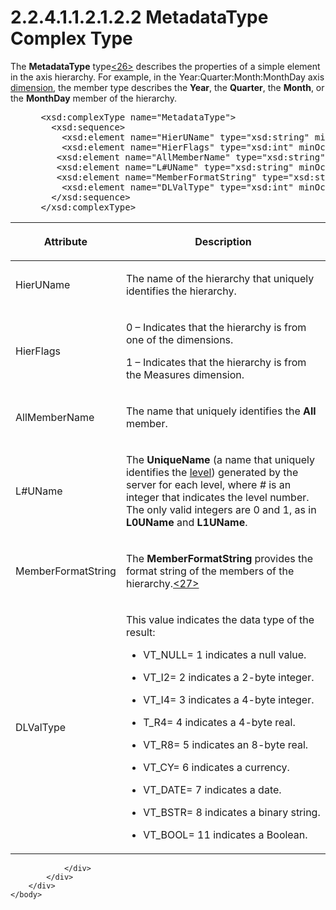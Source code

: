 <html dir="LTR" xmlns:mshelp="http://msdn.microsoft.com/mshelp" xmlns:ddue="http://ddue.schemas.microsoft.com/authoring/2003/5" xmlns:xlink="http://www.w3.org/1999/xlink" xmlns:tool="http://www.microsoft.com/tooltip">
    <head>
        <meta http-equiv="Content-Type" content="text/html; CHARSET=utf-8"></meta>
        <meta name="save" content="history"></meta>
        <title>2.2.4.1.1.2.1.2.2 MetadataType Complex Type</title>
        <xml>
            <mshelp:toctitle title="2.2.4.1.1.2.1.2.2 MetadataType Complex Type"></mshelp:toctitle>
            <mshelp:rltitle title="[MS-SSAS]: MetadataType Complex Type"></mshelp:rltitle>
            <mshelp:keyword index="A" term="b9248c48-7662-4a79-b7d4-a3132b48bf98"></mshelp:keyword>
            <mshelp:attr name="DCSext.ContentType" value="open specification"></mshelp:attr>
            <mshelp:attr name="AssetID" value="b9248c48-7662-4a79-b7d4-a3132b48bf98"></mshelp:attr>
            <mshelp:attr name="TopicType" value="kbRef"></mshelp:attr>
            <mshelp:attr name="DCSext.Title" value="[MS-SSAS]: MetadataType Complex Type" />
        </xml>
    </head>
    <body>
        <div id="header">
            <h1 class="heading">2.2.4.1.1.2.1.2.2 MetadataType Complex Type</h1>
        </div>
        <div id="mainSection">
            <div id="mainBody">
                <div id="allHistory" class="saveHistory"></div>
                <div id="sectionSection0" class="section" name="collapseableSection">
                    

<p>The <b>MetadataType</b> type<a id="Appendix_A_Target_26"></a><a href="b9ac4859-2662-44ca-b131-9addd8b953dc.html#Appendix_A_26" aria-label="Product behavior note 26">&lt;26&gt;</a> describes
the properties of a simple element in the axis hierarchy. For example, in the
Year:Quarter:Month:MonthDay axis <a href="8676f5ce-62d4-4244-a326-634bfed4aba4.html#gt_70d18eb1-eb3c-48f8-b0cd-7140f206406c">dimension</a>, the member type
describes the <b>Year</b>, the <b>Quarter</b>, the <b>Month</b>, or the <b>MonthDay</b>
member of the hierarchy.</p>

<dl>
<dd>
<div><pre> &lt;xsd:complexType name=&quot;MetadataType&quot;&gt;
   &lt;xsd:sequence&gt;
     &lt;xsd:element name=&quot;HierUName&quot; type=&quot;xsd:string&quot; minOccurs=&quot;1&quot; maxOccurs=&quot;1&quot; /&gt;
     &lt;xsd:element name=&quot;HierFlags&quot; type=&quot;xsd:int&quot; minOccurs=&quot;1&quot; maxOccurs=&quot;1&quot; /&gt;
    &lt;xsd:element name=&quot;AllMemberName&quot; type=&quot;xsd:string&quot; minOccurs=&quot;1&quot; maxOccurs=&quot;1&quot; /&gt;
    &lt;xsd:element name=&quot;L#UName&quot; type=&quot;xsd:string&quot; minOccurs=&quot;1&quot; maxOccurs=&quot;2&quot; /&gt;
    &lt;xsd:element name=&quot;MemberFormatString&quot; type=&quot;xsd:string&quot; minOccurs=&quot;0&quot; maxOccurs=&quot;1&quot; /&gt;
     &lt;xsd:element name=&quot;DLValType&quot; type=&quot;xsd:int&quot; minOccurs=&quot;1&quot; maxOccurs=&quot;1&quot; /&gt;
   &lt;/xsd:sequence&gt;
 &lt;/xsd:complexType&gt;
</pre></div>
</dd></dl>

<table>
 <thead>
  <tr>
   <th>
   <p>Attribute</p>
   </th>
   <th>
   <p>Description</p>
   </th>
  </tr>
 </thead>
 <tr>
  <td>
  <p>HierUName</p>
  </td>
  <td>
  <p>The name of the hierarchy that uniquely identifies the
  hierarchy.</p>
  </td>
 </tr>
 <tr>
  <td>
  <p>HierFlags</p>
  </td>
  <td>
  <p>0 – Indicates that the hierarchy is from one of the
  dimensions.</p>
  <p>1 – Indicates that the hierarchy is from the Measures
  dimension.</p>
  </td>
 </tr>
 <tr>
  <td>
  <p>AllMemberName</p>
  </td>
  <td>
  <p>The name that uniquely identifies the <b>All</b>
  member.</p>
  </td>
 </tr>
 <tr>
  <td>
  <p>L<i>#</i>UName</p>
  </td>
  <td>
  <p>The <b>UniqueName</b> (a name that uniquely identifies
  the <a href="8676f5ce-62d4-4244-a326-634bfed4aba4.html#gt_35243297-04e4-4bb0-be03-defaf24c4246">level</a>) generated
  by the server for each level, where <i>#</i> is an integer that indicates the
  level number. The only valid integers are 0 and 1, as in <b>L0UName</b> and <b>L1UName</b>.</p>
  </td>
 </tr>
 <tr>
  <td>
  <p>MemberFormatString</p>
  </td>
  <td>
  <p>The <b>MemberFormatString</b> provides the format
  string of the members of the hierarchy.<a id="Appendix_A_Target_27"></a><a href="b9ac4859-2662-44ca-b131-9addd8b953dc.html#Appendix_A_27" aria-label="Product behavior note 27">&lt;27&gt;</a></p>
  </td>
 </tr>
 <tr>
  <td>
  <p>DLValType</p>
  </td>
  <td>
  <p>This value indicates the data type of the result:</p>
  <ul><li><p><span><span>  
  </span></span><span>VT_NULL= 1 indicates a null
  value.</span></p>
  </li><li><p><span><span>  
  </span></span><span>VT_I2= 2 indicates a 2-byte
  integer.</span></p>
  </li><li><p><span><span>  
  </span></span><span>VT_I4= 3 indicates a 4-byte
  integer.</span></p>
  </li><li><p><span><span>  
  </span></span><span>T_R4= 4 indicates a 4-byte real.</span></p>
  </li><li><p><span><span>  
  </span></span><span>VT_R8= 5 indicates an 8-byte
  real.</span></p>
  </li><li><p><span><span>  
  </span></span><span>VT_CY= 6 indicates a currency.</span></p>
  </li><li><p><span><span>  
  </span></span><span>VT_DATE= 7 indicates a date.</span></p>
  </li><li><p><span><span>  
  </span></span><span>VT_BSTR= 8 indicates a binary
  string.</span></p>
  </li><li><p><span><span>  
  </span></span><span>VT_BOOL= 11 indicates a Boolean.</span></p>
  </li></ul></td>
 </tr>
</table>

<p> </p>


                </div>
            </div>
        </div>
    </body>
</html>